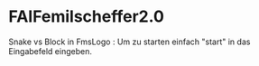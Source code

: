 # FAIFemilscheffer2.0
Snake vs Block in FmsLogo :
Um zu starten einfach "start" in das Eingabefeld eingeben.
